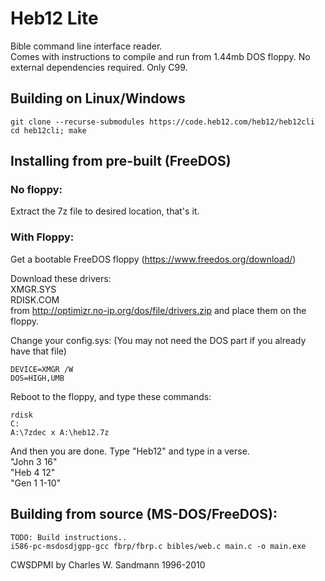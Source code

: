 # Heb12 Lite
Bible command line interface reader.  
Comes with instructions to compile and run from 1.44mb DOS floppy. 
No external dependencies required. Only C99.  

## Building on Linux/Windows
```
git clone --recurse-submodules https://code.heb12.com/heb12/heb12cli  
cd heb12cli; make
```

## Installing from pre-built (FreeDOS)

### No floppy:
Extract the 7z file to desired location, that's it.

### With Floppy:
Get a bootable FreeDOS floppy (https://www.freedos.org/download/)

Download these drivers:  
XMGR.SYS  
RDISK.COM  
from http://optimizr.no-ip.org/dos/file/drivers.zip
and place them on the floppy.

Change your config.sys:
(You may not need the DOS part if
you already have that file)
```
DEVICE=XMGR /W
DOS=HIGH,UMB
```

Reboot to the floppy, and type these commands:
```
rdisk
C:
A:\7zdec x A:\heb12.7z
```
And then you are done. Type "Heb12" and type in a verse.  
"John 3 16"  
"Heb 4 12"  
"Gen 1 1-10"  

## Building from source (MS-DOS/FreeDOS):
```
TODO: Build instructions..
i586-pc-msdosdjgpp-gcc fbrp/fbrp.c bibles/web.c main.c -o main.exe
```

CWSDPMI by Charles W. Sandmann 1996-2010
